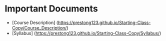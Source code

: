 # Important Documents

* [Course Description] (https://prestong123.github.io/Starting-Class-Copy/Course_Description/)
* [Syllabus] (https://prestong123.github.io/Starting-Class-Copy/Syllabus/)
